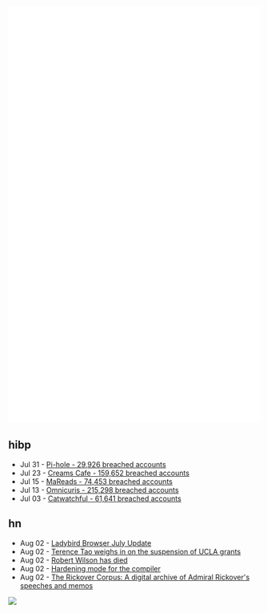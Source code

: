 ![Metrics](https://raw.githubusercontent.com/phixion/phixion/master/metrics.svg)

## hibp

<!--
for https://github.com/phixion/phixion/blob/main/.github/workflows/feeds.yml
-->
<!--START_SECTION:haveibeenpwnd-->
- Jul 31 - [Pi-hole - 29,926 breached accounts](https://haveibeenpwned.com/Breach/ThePi-Hole)
- Jul 23 - [Creams Cafe - 159,652 breached accounts](https://haveibeenpwned.com/Breach/CreamsCafe)
- Jul 15 - [MaReads - 74,453 breached accounts](https://haveibeenpwned.com/Breach/MaReads)
- Jul 13 - [Omnicuris - 215,298 breached accounts](https://haveibeenpwned.com/Breach/Omnicuris)
- Jul 03 - [Catwatchful - 61,641 breached accounts](https://haveibeenpwned.com/Breach/Catwatchful)
<!--END_SECTION:haveibeenpwnd-->

## hn

<!--
for https://github.com/phixion/phixion/blob/main/.github/workflows/feeds.yml
-->
<!--START_SECTION:hn-->
- Aug 02 - [Ladybird Browser July Update](https://ladybird.org/newsletter/2025-07-31/)
- Aug 02 - [Terence Tao weighs in on the suspension of UCLA grants](https://mathstodon.xyz/@tao/114956840959338146)
- Aug 02 - [Robert Wilson has died](https://www.theartnewspaper.com/2025/08/01/robert-wilson-playwright-director-artist-obituary)
- Aug 02 - [Hardening mode for the compiler](https://discourse.llvm.org/t/rfc-hardening-mode-for-the-compiler/87660)
- Aug 02 - [The Rickover Corpus: A digital archive of Admiral Rickover's speeches and memos](https://rickovercorpus.org/)
<!--END_SECTION:hn-->

<!--
for https://yhype.me
-->
![](https://hit.yhype.me/github/profile?user_id=13013670)
